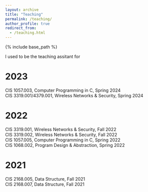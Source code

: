```yaml
---
layout: archive
title: "Teaching"
permalink: /teaching/
author_profile: true
redirect_from: 
  - /teaching.html
---
```


{% include base_path %}

<!-- {% for post in site.teaching reversed %}
  {% include archive-single.html %}
{% endfor %} -->

I used to be the teaching assitant for

# 2023
CIS 1057.003, Computer Programming in C, Spring 2024  
CIS 3319.001/4379.001, Wireless Networks & Security, Spring 2024  

# 2022
CIS 3319.001, Wireless Networks & Security, Fall 2022  
CIS 3319.002, Wireless Networks & Security, Fall 2022  
CIS 1057.005, Computer Programming in C, Spring 2022  
CIS 1068.002, Program Design & Abstraction, Spring 2022  

# 2021
CIS 2168.005, Data Structure, Fall 2021  
CIS 2168.007, Data Structure, Fall 2021  
